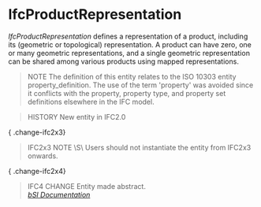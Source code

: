 IfcProductRepresentation
========================
_IfcProductRepresentation_ defines a representation of a product, including
its (geometric or topological) representation. A product can have zero, one or
many geometric representations, and a single geometric representation can be
shared among various products using mapped representations.  
  
> NOTE  The definition of this entity relates to the ISO 10303 entity
> property_definition. The use of the term 'property' was avoided since it
> conflicts with the property, property type, and property set definitions
> elsewhere in the IFC model.  
  
> HISTORY  New entity in IFC2.0  
  
{ .change-ifc2x3}  
> IFC2x3 NOTE \S\ Users should not instantiate the entity from IFC2x3 onwards.  
  
{ .change-ifc2x4}  
> IFC4 CHANGE  Entity made abstract.  
[ _bSI
Documentation_](https://standards.buildingsmart.org/IFC/DEV/IFC4_2/FINAL/HTML/schema/ifcrepresentationresource/lexical/ifcproductrepresentation.htm)


